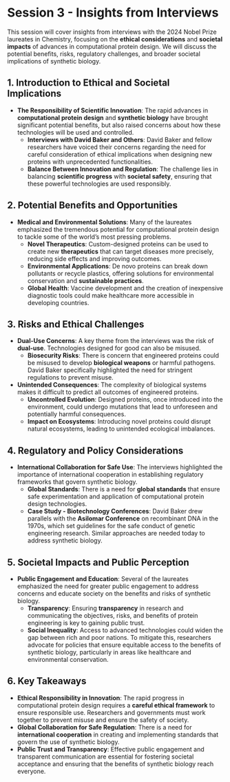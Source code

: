 # Session 3 - Insights from Interviews

This session will cover insights from interviews with the 2024 Nobel Prize laureates in Chemistry, focusing on the **ethical considerations** and **societal impacts** of advances in computational protein design. We will discuss the potential benefits, risks, regulatory challenges, and broader societal implications of synthetic biology.

## 1. Introduction to Ethical and Societal Implications

- **The Responsibility of Scientific Innovation**: The rapid advances in **computational protein design** and **synthetic biology** have brought significant potential benefits, but also raised concerns about how these technologies will be used and controlled.
  - **Interviews with David Baker and Others**: David Baker and fellow researchers have voiced their concerns regarding the need for careful consideration of ethical implications when designing new proteins with unprecedented functionalities.
  - **Balance Between Innovation and Regulation**: The challenge lies in balancing **scientific progress** with **societal safety**, ensuring that these powerful technologies are used responsibly.

## 2. Potential Benefits and Opportunities

- **Medical and Environmental Solutions**: Many of the laureates emphasized the tremendous potential for computational protein design to tackle some of the world’s most pressing problems.
  - **Novel Therapeutics**: Custom-designed proteins can be used to create new **therapeutics** that can target diseases more precisely, reducing side effects and improving outcomes.
  - **Environmental Applications**: De novo proteins can break down pollutants or recycle plastics, offering solutions for environmental conservation and **sustainable practices**.
  - **Global Health**: Vaccine development and the creation of inexpensive diagnostic tools could make healthcare more accessible in developing countries.

## 3. Risks and Ethical Challenges

- **Dual-Use Concerns**: A key theme from the interviews was the risk of **dual-use**. Technologies designed for good can also be misused.
  - **Biosecurity Risks**: There is concern that engineered proteins could be misused to develop **biological weapons** or harmful pathogens. David Baker specifically highlighted the need for stringent regulations to prevent misuse.
- **Unintended Consequences**: The complexity of biological systems makes it difficult to predict all outcomes of engineered proteins.
  - **Uncontrolled Evolution**: Designed proteins, once introduced into the environment, could undergo mutations that lead to unforeseen and potentially harmful consequences.
  - **Impact on Ecosystems**: Introducing novel proteins could disrupt natural ecosystems, leading to unintended ecological imbalances.

## 4. Regulatory and Policy Considerations

- **International Collaboration for Safe Use**: The interviews highlighted the importance of international cooperation in establishing regulatory frameworks that govern synthetic biology.
  - **Global Standards**: There is a need for **global standards** that ensure safe experimentation and application of computational protein design technologies.
  - **Case Study - Biotechnology Conferences**: David Baker drew parallels with the **Asilomar Conference** on recombinant DNA in the 1970s, which set guidelines for the safe conduct of genetic engineering research. Similar approaches are needed today to address synthetic biology.

## 5. Societal Impacts and Public Perception

- **Public Engagement and Education**: Several of the laureates emphasized the need for greater public engagement to address concerns and educate society on the benefits and risks of synthetic biology.
  - **Transparency**: Ensuring **transparency** in research and communicating the objectives, risks, and benefits of protein engineering is key to gaining public trust.
  - **Social Inequality**: Access to advanced technologies could widen the gap between rich and poor nations. To mitigate this, researchers advocate for policies that ensure equitable access to the benefits of synthetic biology, particularly in areas like healthcare and environmental conservation.

## 6. Key Takeaways

- **Ethical Responsibility in Innovation**: The rapid progress in computational protein design requires a **careful ethical framework** to ensure responsible use. Researchers and governments must work together to prevent misuse and ensure the safety of society.
- **Global Collaboration for Safe Regulation**: There is a need for **international cooperation** in creating and implementing standards that govern the use of synthetic biology.
- **Public Trust and Transparency**: Effective public engagement and transparent communication are essential for fostering societal acceptance and ensuring that the benefits of synthetic biology reach everyone.
